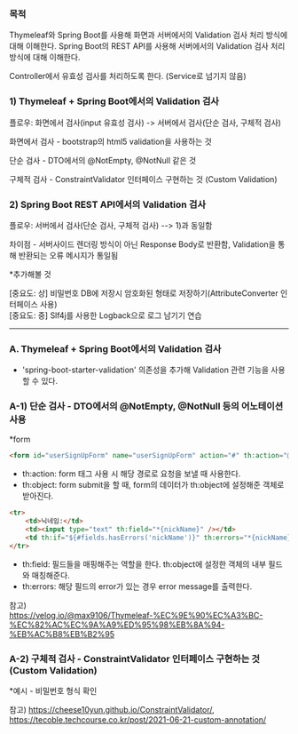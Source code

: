 ### 목적
Thymeleaf와 Spring Boot를 사용해 화면과 서버에서의 Validation 검사 처리 방식에 대해 이해한다.
Spring Boot의 REST API를 사용해 서버에서의 Validation 검사 처리 방식에 대해 이해한다.

Controller에서 유효성 검사를 처리하도록 한다. (Service로 넘기지 않음)

### 1) Thymeleaf + Spring Boot에서의 Validation 검사
플로우: 화면에서 검사(input 유효성 검사) -> 서버에서 검사(단순 검사, 구체적 검사)

화면에서 검사 - bootstrap의 html5 validation을 사용하는 것

단순 검사 - DTO에서의 @NotEmpty, @NotNull 같은 것

구체적 검사 - ConstraintValidator 인터페이스 구현하는 것 (Custom Validation)

### 2) Spring Boot REST API에서의 Validation 검사
플로우: 서버에서 검사(단순 검사, 구체적 검사) --> 1)과 동일함

차이점 - 서버사이드 렌더링 방식이 아닌 Response Body로 반환함, Validation을 통해 반환되는 오류 메시지가 통일됨


*추가해볼 것   

[중요도: 상] 비밀번호 DB에 저장시 암호화된 형태로 저장하기(AttributeConverter 인터페이스 사용)   
[중요도: 중] Slf4j를 사용한 Logback으로 로그 남기기 연습   

---

### A. Thymeleaf + Spring Boot에서의 Validation 검사
- 'spring-boot-starter-validation' 의존성을 추가해 Validation 관련 기능을 사용할 수 있다.

### A-1) 단순 검사 - DTO에서의 @NotEmpty, @NotNull 등의 어노테이션 사용
*form
```HTML
<form id="userSignUpForm" name="userSignUpForm" action="#" th:action="@{/user/sign-up}" th:object="${userSignUpReqDto}" method="POST">
```
- th:action: form 태그 사용 시 해당 경로로 요청을 보낼 때 사용한다.
- th:object: form submit을 할 때, form의 데이터가 th:object에 설정해준 객체로 받아진다.

```HTMl
<tr>
    <td>닉네임:</td>
    <td><input type="text" th:field="*{nickName}" /></td>
    <td th:if="${#fields.hasErrors('nickName')}" th:errors="*{nickName}">닉네임</td>
</tr>
```
- th:field: 필드들을 매핑해주는 역할을 한다. th:object에 설정한 객체의 내부 필드와 매칭해준다.
- th:errors: 해당 필드의 error가 있는 경우 error message를 출력한다.

참고)   
https://velog.io/@max9106/Thymeleaf-%EC%9E%90%EC%A3%BC-%EC%82%AC%EC%9A%A9%ED%95%98%EB%8A%94-%EB%AC%B8%EB%B2%95

### A-2) 구체적 검사 - ConstraintValidator 인터페이스 구현하는 것 (Custom Validation)
*예시 - 비밀번호 형식 확인

참고) https://cheese10yun.github.io/ConstraintValidator/, https://tecoble.techcourse.co.kr/post/2021-06-21-custom-annotation/